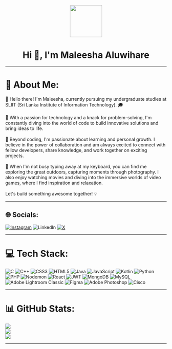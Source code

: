 <p align="center" ><img  src = "https://github.com/7oSkaaa/7oSkaaa/blob/main/Images/about_me.gif?raw=true" width = 100px></p>
<h1 align="center">Hi 👋, I'm Maleesha Aluwihare</h1>
<hr>

# 💫 About Me:
👋 Hello there! I'm Maleesha, currently pursuing my undergraduate studies at SLIIT (Sri Lanka Institute of Information Technology). 🎓<br><br>🚀 With a passion for technology and a knack for problem-solving, I'm constantly diving into the world of code to build innovative solutions and bring ideas to life.<br><br>🌱 Beyond coding, I'm passionate about learning and personal growth. I believe in the power of collaboration and am always excited to connect with fellow developers, share knowledge, and work together on exciting projects.<br><br>🎨 When I'm not busy typing away at my keyboard, you can find me exploring the great outdoors, capturing moments through photography. I also enjoy watching movies and diving into the immersive worlds of video games, where I find inspiration and relaxation.<br><br>Let's build something awesome together! 💡<br><hr>


## 🌐 Socials:
[![Instagram](https://img.shields.io/badge/Instagram-%23E4405F.svg?logo=Instagram&logoColor=white)](https://instagram.com/maleesha_alu) ![LinkedIn](https://img.shields.io/badge/LinkedIn-%230077B5.svg?logo=linkedin&logoColor=white) [![X](https://img.shields.io/badge/X-black.svg?logo=X&logoColor=white)](https://x.com/@c_malsha) 
<hr>

# 💻 Tech Stack:
![C](https://img.shields.io/badge/c-%2300599C.svg?style=flat-square&logo=c&logoColor=white) ![C++](https://img.shields.io/badge/c++-%2300599C.svg?style=flat-square&logo=c%2B%2B&logoColor=white) ![CSS3](https://img.shields.io/badge/css3-%231572B6.svg?style=flat-square&logo=css3&logoColor=white) ![HTML5](https://img.shields.io/badge/html5-%23E34F26.svg?style=flat-square&logo=html5&logoColor=white) ![Java](https://img.shields.io/badge/java-%23ED8B00.svg?style=flat-square&logo=openjdk&logoColor=white) ![JavaScript](https://img.shields.io/badge/javascript-%23323330.svg?style=flat-square&logo=javascript&logoColor=%23F7DF1E) ![Kotlin](https://img.shields.io/badge/kotlin-%237F52FF.svg?style=flat-square&logo=kotlin&logoColor=white) ![Python](https://img.shields.io/badge/python-3670A0?style=flat-square&logo=python&logoColor=ffdd54) ![PHP](https://img.shields.io/badge/php-%23777BB4.svg?style=flat-square&logo=php&logoColor=white) ![Nodemon](https://img.shields.io/badge/NODEMON-%23323330.svg?style=flat-square&logo=nodemon&logoColor=%BBDEAD) ![React](https://img.shields.io/badge/react-%2320232a.svg?style=flat-square&logo=react&logoColor=%2361DAFB) ![JWT](https://img.shields.io/badge/JWT-black?style=flat-square&logo=JSON%20web%20tokens) ![MongoDB](https://img.shields.io/badge/MongoDB-%234ea94b.svg?style=flat-square&logo=mongodb&logoColor=white) ![MySQL](https://img.shields.io/badge/mysql-%2300000f.svg?style=flat-square&logo=mysql&logoColor=white) ![Adobe Lightroom Classic](https://img.shields.io/badge/Adobe%20Lightroom%20Classic-31A8FF.svg?style=flat-square&logo=Adobe%20Lightroom%20Classic&logoColor=white) ![Figma](https://img.shields.io/badge/figma-%23F24E1E.svg?style=flat-square&logo=figma&logoColor=white) ![Adobe Photoshop](https://img.shields.io/badge/adobe%20photoshop-%2331A8FF.svg?style=flat-square&logo=adobe%20photoshop&logoColor=white) ![Cisco](https://img.shields.io/badge/cisco-%23049fd9.svg?style=flat-square&logo=cisco&logoColor=black)
<hr>

# 📊 GitHub Stats:
![](https://github-readme-stats.vercel.app/api?username=MaleeshaAluwihare&theme=dark&hide_border=true&include_all_commits=true&count_private=false)<br/>
![](https://github-readme-streak-stats.herokuapp.com/?user=MaleeshaAluwihare&theme=dark&hide_border=true)<br/>
![](https://github-readme-stats.vercel.app/api/top-langs/?username=MaleeshaAluwihare&theme=dark&hide_border=true&include_all_commits=true&count_private=false&layout=compact)

---

